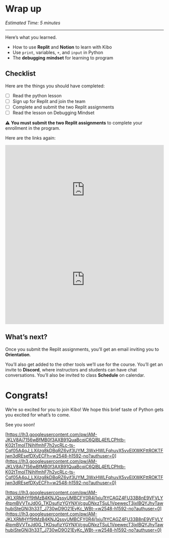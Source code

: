 # Wrap up

*Estimated Time: 5 minutes*

---

Here’s what you learned.

- How to use **Replit** and **Notion** to learn with Kibo
- Use `print`, variables, `+`, and `input` in Python
- The **debugging** **mindset** for learning to program

## Checklist

Here are the things you should have completed:

- [ ]  Read the python lesson
- [ ]  Sign up for Replit and join the team
- [ ]  Complete and submit the two Replit assignments
- [ ]  Read the lesson on Debugging Mindset

<aside>


⚠️ **You must submit the two Replit assignments** to complete your enrollment in the program.

</aside>

Here are the links again:

<div style="position: relative; padding-bottom: 56.25%; height: 0;"><iframe src="https://replit.com/team/fpwp4-week0/hello-world" frameborder="0" webkitallowfullscreen mozallowfullscreen allowfullscreen style="position: absolute; top: 0; left: 0; width: 100%; height: 100%;"></iframe></div>

<div style="position: relative; padding-bottom: 56.25%; height: 0;"><iframe src="https://replit.com/team/fpwp4-week0/hello-you" frameborder="0" webkitallowfullscreen mozallowfullscreen allowfullscreen style="position: absolute; top: 0; left: 0; width: 100%; height: 100%;"></iframe></div>

## What’s next?

Once you submit the Replit assignments, you’ll get an email inviting you to **Orientation**.

You’ll also get added to the other tools we’ll use for the course. You’ll get an invite to **Discord**, where instructors and students can have chat conversations. You’ll also be invited to class **Schedule** on calendar.

# Congrats!

We’re so excited for you to join Kibo! We hope this brief taste of Python gets you excited for what’s to come.

See you soon!

[https://lh3.googleusercontent.com/pw/AM-JKLV8Ai7156wBfMB0f3AXB91QuaBcqiC6QlBL4EfLCPhtb-K02tTmoITNihlfmhF7h2ycRLc-ts-Cqf05A4qJ_LXiIzg8kDBqRZ6yjf3UYM_3WxHWLFqhuvX5vvElXWKFttROKTFjwn3dREsefDXyECFh=w2548-h1592-no?authuser=0](https://lh3.googleusercontent.com/pw/AM-JKLV8Ai7156wBfMB0f3AXB91QuaBcqiC6QlBL4EfLCPhtb-K02tTmoITNihlfmhF7h2ycRLc-ts-Cqf05A4qJ_LXiIzg8kDBqRZ6yjf3UYM_3WxHWLFqhuvX5vvElXWKFttROKTFjwn3dREsefDXyECFh=w2548-h1592-no?authuser=0)

[https://lh3.googleusercontent.com/pw/AM-JKLXRMHYf9tMzB4KNJQssyUMBCFY0R4j1xiuTtYCAGZ4FU33B8nE9VFVLY4tpmBVVTxJd0G_TKDsufjzYGYNXVcguDNxzTSuL1VpewecT3jxIBQYJhyTawhubiSteGNj3h33T_J730wD9O21EyKc_WBt-=w2548-h1592-no?authuser=0](https://lh3.googleusercontent.com/pw/AM-JKLXRMHYf9tMzB4KNJQssyUMBCFY0R4j1xiuTtYCAGZ4FU33B8nE9VFVLY4tpmBVVTxJd0G_TKDsufjzYGYNXVcguDNxzTSuL1VpewecT3jxIBQYJhyTawhubiSteGNj3h33T_J730wD9O21EyKc_WBt-=w2548-h1592-no?authuser=0)